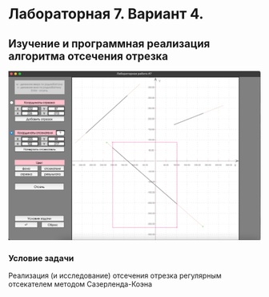 # Лабораторная 7. Вариант 4.
## Изучение и программная реализация алгоритма отсечения отрезка  

![lab_07](../img/lab_07.png)

### Условие задачи
Реализация (и исследование) отсечения отрезка регулярным отсекателем методом Сазерленда-Коэна  
